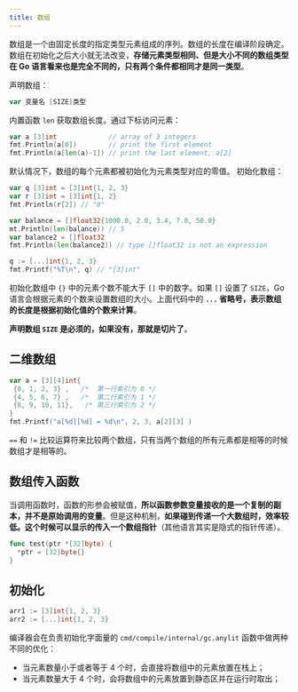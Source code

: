 ```yaml
---
title: 数组
---
```


数组是一个由固定长度的指定类型元素组成的序列。数组的长度在编译阶段确定。数组在初始化之后大小就无法改变，**存储元素类型相同、但是大小不同的数组类型在 Go 语言看来也是完全不同的，只有两个条件都相同才是同一类型**。

声明数组：

```go
var 变量名 [SIZE]类型
```

内置函数 `len` 获取数组长度。通过下标访问元素：

```go
var a [3]int             // array of 3 integers
fmt.Println(a[0])        // print the first element
fmt.Println(a[len(a)-1]) // print the last element, a[2]
```

默认情况下，数组的每个元素都被初始化为元素类型对应的零值。
初始化数组：

```go
var q [3]int = [3]int{1, 2, 3}
var r [3]int = [3]int{1, 2}
fmt.Println(r[2]) // "0"

var balance = []float32{1000.0, 2.0, 3.4, 7.0, 50.0}
mt.Println(len(balance)) // 5
var balance2 = []float32
fmt.Println(len(balance2)) // type []float32 is not an expression

q := [...]int{1, 2, 3}
fmt.Printf("%T\n", q) // "[3]int"
```

初始化数组中 `{}` 中的元素个数不能大于 `[]` 中的数字。如果 `[]` 设置了 `SIZE`，Go 语言会根据元素的个数来设置数组的大小。上面代码中的 **`...` 省略号，表示数组的长度是根据初始化值的个数来计算**。

**声明数组 `SIZE` 是必须的，如果没有，那就是切片了**。

## 二维数组

```go
var a = [3][4]int{  
 {0, 1, 2, 3} ,   /*  第一行索引为 0 */
 {4, 5, 6, 7} ,   /*  第二行索引为 1 */
 {8, 9, 10, 11},   /* 第三行索引为 2 */
}
fmt.Printf("a[%d][%d] = %d\n", 2, 3, a[2][3] )
```

`==` 和 `!=` 比较运算符来比较两个数组，只有当两个数组的所有元素都是相等的时候数组才是相等的。

## 数组传入函数

当调用函数时，函数的形参会被赋值，**所以函数参数变量接收的是一个复制的副本，并不是原始调用的变量**。但是这种机制，**如果碰到传递一个大数组时，效率较低。这个时候可以显示的传入一个数组指针**（其他语言其实是隐式的指针传递）。

```go
func test(ptr *[32]byte) {
  *ptr = [32]byte{}
}
```

## 初始化

```go
arr1 := [3]int{1, 2, 3}
arr2 := [...]int{1, 2, 3}
```

编译器会在负责初始化字面量的 `cmd/compile/internal/gc.anylit` 函数中做两种不同的优化：

- 当元素数量小于或者等于 4 个时，会直接将数组中的元素放置在栈上；
- 当元素数量大于 4 个时，会将数组中的元素放置到静态区并在运行时取出；
